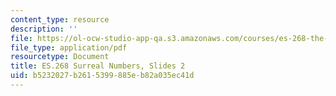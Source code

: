 ```yaml
---
content_type: resource
description: ''
file: https://ol-ocw-studio-app-qa.s3.amazonaws.com/courses/es-268-the-mathematics-in-toys-and-games-spring-2010/b5232027b2615399885eb82a035ec41d_MITES_268S10_ses2_slides.pdf
file_type: application/pdf
resourcetype: Document
title: ES.268 Surreal Numbers, Slides 2
uid: b5232027-b261-5399-885e-b82a035ec41d
---
```

